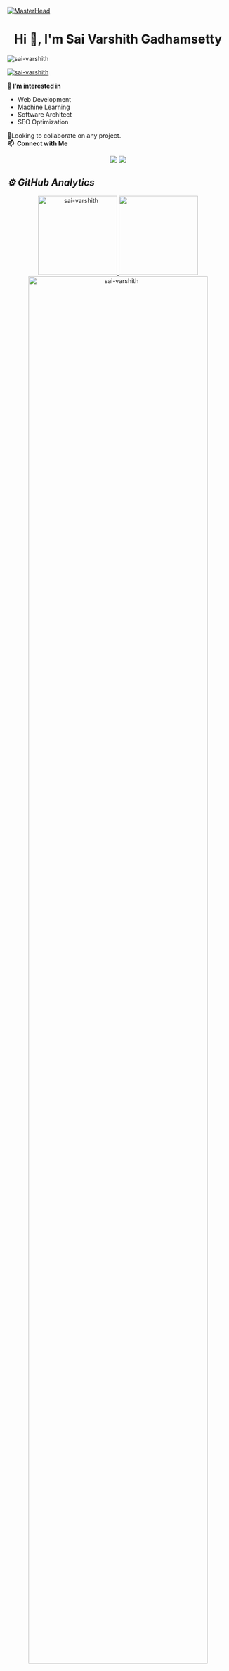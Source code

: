 [![MasterHead](https://globaleducation.s3.ap-south-1.amazonaws.com/globaledu/gif/front-end-development.gif)](https://sai-varshith.io)
<h1 align="center">Hi 👋, I'm Sai Varshith Gadhamsetty</h1>


<p align="left"> <img src="https://komarev.com/ghpvc/?username=sai-varshith&label=Profile%20views&color=0e75b6&style=flat" alt="sai-varshith" /> </p>

<p align="left"> <a href="https://github.com/ryo-ma/github-profile-trophy"><img src="https://github-profile-trophy.vercel.app/?username=sai-varshith" alt="sai-varshith" /></a> </p>

👀<b> I’m interested in </b>
<ul>
  <li>Web Development</li>
  <li>Machine Learning</li>
  <li>Software Architect</li>
  <li>SEO Optimization</li>
 </ul>
   
💞️Looking to collaborate on any project. </br>
<b>📫 &nbsp;Connect with Me</b>

<p align="center">
<a href="https://linkedin.com/in/sai-varshith-0a456620b"><img src="https://img.shields.io/badge/-SaiVarshith-0077B5?style=flat&logo=Linkedin&logoColor=white"/></a>
<a href="mailto:saivarshith922@gmail.com"><img src="https://img.shields.io/badge/-saivarshith922@gmail.com-D14836?style=flat&logo=Gmail&logoColor=white"/></a>

<h2><i>⚙️ GitHub Analytics</i></h2>
<p align="center">
<a href="https://github.com/sai-varshith">
  <img height="180em" src="https://github-readme-stats.vercel.app/api/top-langs?username=sai-varshith&show_icons=true&theme=algolia&locale=en&layout=compact" alt="sai-varshith"/>
  <img height="180em" src="https://github-readme-stats.vercel.app/api?username=sai-varshith&show_icons=true&locale=en&theme=algolia"/>
</a>
  <img width="90%" src="https://github-readme-streak-stats.herokuapp.com/?user=sai-varshith&show_icons=true&locale=en&layout=demo&theme=merko&hide_border=true" alt="sai-varshith" />
</p>


